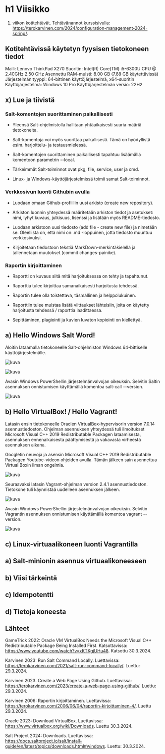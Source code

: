 # h1 Viisikko

1. viikon kotitehtävät. Tehtävänannot kurssisivulla: https://terokarvinen.com/2024/configuration-management-2024-spring/.

## Kotitehtävissä käytetyn fyysisen tietokoneen tiedot

Malli: Lenovo ThinkPad X270
Suoritin: Intel(R) Core(TM) i5-6300U CPU @ 2.40GHz 2.50 GHz
Asennettu RAM-muisti: 8.00 GB (7.88 GB käytettävissä)
Järjestelmän tyyppi: 64-bittinen käyttöjärjestelmä, x64-suoritin
Käyttöjärjestelmä: Windows 10 Pro
Käyttöjärjestelmän versio: 22H2

## x) Lue ja tiivistä

### Salt-komentojen suorittaminen paikallisesti

- Yleensä Salt-ohjelmistolla hallitaan yhtäaikaisesti suuria määriä tietokoneita.

- Salt-komentoja voi myös suorittaa paikallisesti. Tämä on hyödyllistä esim. harjoittelu- ja testausmielessä.

- Salt-komentojen suorittaminen paikallisesti tapahtuu lisäämällä komentoon parametrin --local.

- Tärkeimmät Salt-toiminnot ovat pkg, file, service, user ja cmd.

- Linux- ja Windows-käyttöjärjestelmissä toimii samat Salt-toiminnot.

### Verkkosivun luonti Githubin avulla

- Luodaan omaan Github-profiiliin uusi arkisto (create new repository).

- Arkiston luonnin yhteydessä määritetään arkiston tiedot ja asetukset: nimi, lyhyt kuvaus, julkisuus, lisenssi ja lisätään myös README-tiedosto.

- Luodaan arkistoon uusi tiedosto (add file - create new file) ja nimetään se. Oleellista on, että nimi on .md -loppuinen, jotta tiedosto muuntuu verkkosivuksi.

- Kirjoitetaan tiedostoon tekstiä MarkDown-merkintäkielellä ja tallennetaan muutokset (commit changes-painike).

### Raportin kirjoittaminen

- Raportti on kuvaus siitä mitä harjoituksessa on tehty ja tapahtunut.

- Raporttia tulee kirjoittaa samanaikaisesti harjoitusta tehdessä.

- Raportin tulee olla toistettava, täsmällinen ja helppolukuinen.

- Raporttiin tulee muistaa lisätä viittaukset lähteisiin, joita on käytetty harjoitusta tehdessä / raporttia laadittaessa.

- Sepittäminen, plagiointi ja kuvien luvaton kopiointi on kiellettyä.

## a) Hello Windows Salt Word!

Aloitin lataamalla tietokoneelle Salt-ohjelmiston Windows 64-bittiselle käyttöjärjestelmälle. 

![kuva](https://github.com/NooraOlkkonen/Palvelinten-hallinta/assets/165004946/fe5a345f-2369-4ceb-adaa-20ecca498603)

![kuva](https://github.com/NooraOlkkonen/Palvelinten-hallinta/assets/165004946/4f7a3269-ab37-4e1b-8b9b-5202fc0a5f96)

Avasin Windows PowerShellin järjestelmänvalvojan oikeuksin. Selvitin Saltin asennuksen onnistumisen käyttämällä komentoa salt-call --version.

![kuva](https://github.com/NooraOlkkonen/Palvelinten-hallinta/assets/165004946/bee571f7-6d8c-46ca-8f96-efdd5a70ae5c)

## b) Hello VirtualBox! / Hello Vagrant!

Latasin ensin tietokoneelle Oraclen VirtualBox-hypervisorin version 7.0.14 asennustiedoston. Ohjelman asennuksen yhteydessä tuli ilmoitukset Microsoft Visual C++ 2019 Redistributable Packagen lataamisesta, asennuksen ennenaikaisesta päättymisestä ja vakavasta virheestä asennuksen aikana. 

Googletin neuvoja ja asensin Microsoft Visual C++ 2019 Redistributable Packagen Youtube-videon ohjeiden avulla. Tämän jälkeen sain asennettua Virtual Boxin ilman ongelmia.
 
![kuva](https://github.com/NooraOlkkonen/Palvelinten-hallinta/assets/165004946/469fe2bb-f3c9-4f21-9ff8-c7c3da1d84bb)

Seuraavaksi latasin Vagrant-ohjelman version 2.4.1 asennustiedoston. Tietokone tuli käynnistää uudelleen asennuksen jälkeen.

![kuva](https://github.com/NooraOlkkonen/Palvelinten-hallinta/assets/165004946/0f610bff-55a7-41aa-9716-3a8a1288b0a0)

Avasin Windows PowerShellin järjestelmänvalvojan oikeuksin. Selvitin Vagrantin asennuksen onnistumisen käyttämällä komentoa vagrant --version.

![kuva](https://github.com/NooraOlkkonen/Palvelinten-hallinta/assets/165004946/75a50317-c654-4edf-b2b0-b7d5551695a3)



## c) Linux-virtuaalikoneen luonti Vagrantilla

## a) Salt-minionin asennus virtuaalikoneeseen

## b) Viisi tärkeintä

## c) Idempotentti

## d) Tietoja koneesta

## Lähteet

GameTrick 2022: Oracle VM VirtualBox Needs the Microsoft Visual C++ Redistributable Package Being Installed First. Katsottavissa: https://www.youtube.com/watch?v=xKTKgjUHu48. Katsottu 30.3.2024.

Karvinen 2023: Run Salt Command Locally. Luettavissa: https://terokarvinen.com/2021/salt-run-command-locally/. Luettu: 29.3.2024.

Karvinen 2023: Create a Web Page Using Github. Luettavissa: https://terokarvinen.com/2023/create-a-web-page-using-github/. Luettu: 29.3.2024.

Karvinen 2006: Raportin kirjoittaminen. Luettavissa: https://terokarvinen.com/2006/06/04/raportin-kirjoittaminen-4/. Luettu 29.3.2024.

Oracle 2023: Download VirtualBox. Luettavissa: https://www.virtualbox.org/wiki/Downloads. Luettu 30.3.2024.

Salt Project 2024: Downloads. Luettavissa: https://docs.saltproject.io/salt/install-guide/en/latest/topics/downloads.html#windows. Luettu: 30.3.2024.


